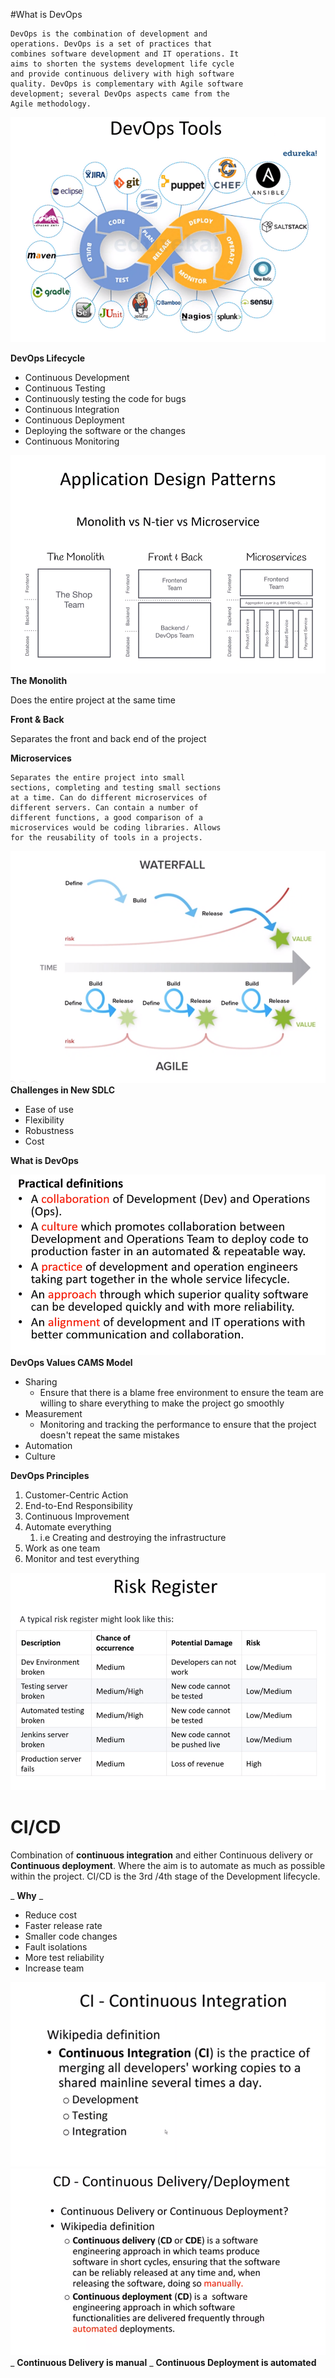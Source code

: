 #What is DevOps

    DevOps is the combination of development and 
    operations. DevOps is a set of practices that 
    combines software development and IT operations. It 
    aims to shorten the systems development life cycle 
    and provide continuous delivery with high software 
    quality. DevOps is complementary with Agile software
    development; several DevOps aspects came from the 
    Agile methodology.
![img.png](img.png)

**DevOps Lifecycle**

* Continuous Development
* Continuous Testing
* Continuously testing the code for bugs
* Continuous Integration
* Continuous Deployment
* Deploying the software or the changes
* Continuous Monitoring

![img_1.png](img_1.png)
**The Monolith**

Does the entire project at the same time

**Front &amp; Back**

Separates the front and back end of the project

**Microservices**

    Separates the entire project into small 
    sections, completing and testing small sections 
    at a time. Can do different microservices of
    different servers. Can contain a number of 
    different functions, a good comparison of a
    microservices would be coding libraries. Allows
    for the reusability of tools in a projects.

![img_2.png](img_2.png)
**Challenges in New SDLC**

* Ease of use
* Flexibility
* Robustness
* Cost
 
**What is DevOps**

![img_3.png](img_3.png)
**DevOps Values CAMS Model**

- Sharing
  - Ensure that there is a blame free environment to ensure the team are willing to share everything to make the project go smoothly
- Measurement
  - Monitoring and tracking the performance to ensure that the project doesn&#39;t repeat the same mistakes
- Automation
- Culture

**DevOps Principles**

1. Customer-Centric Action
2. End-to-End Responsibility
3. Continuous Improvement
4. Automate everything
    1. i.e Creating and destroying the infrastructure
5. Work as one team
6. Monitor and test everything

![img_4.png](img_4.png)
# **CI/CD**

Combination of **continuous integration** and either Continuous delivery or **Continuous deployment**. Where the aim is to automate as much as possible within the project. CI/CD is the 3rd /4th stage of the Development lifecycle.

_ **Why** _

* Reduce cost
* Faster release rate
* Smaller code changes
* Fault isolations
* More test reliability
* Increase team

![img_5.png](img_5.png) ![img_6.png](img_6.png)
_ **Continuous Delivery is manual** 
_ **Continuous Deployment is automated** 